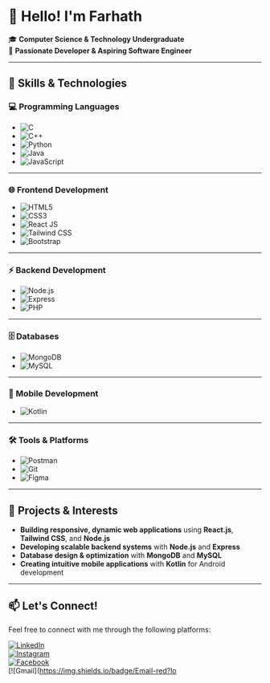 # 👋 **Hello! I'm Farhath**  
🎓 **Computer Science & Technology Undergraduate**  
🚀 **Passionate Developer & Aspiring Software Engineer**  

---

## 🚀 **Skills & Technologies**

### **💻 Programming Languages**
- ![C](https://img.shields.io/badge/Code-C-blue)
- ![C++](https://img.shields.io/badge/Code-C%2B%2B-blueviolet)
- ![Python](https://img.shields.io/badge/Code-Python-yellow)
- ![Java](https://img.shields.io/badge/Code-Java-red)
- ![JavaScript](https://img.shields.io/badge/Code-JavaScript-yellowgreen)

---

### **🌐 Frontend Development**
- ![HTML5](https://img.shields.io/badge/Frontend-HTML5-orange)
- ![CSS3](https://img.shields.io/badge/Frontend-CSS3-blue)
- ![React JS](https://img.shields.io/badge/Framework-ReactJS-lightblue)
- ![Tailwind CSS](https://img.shields.io/badge/Design-Tailwind%20CSS-teal)
- ![Bootstrap](https://img.shields.io/badge/Design-Bootstrap-purple)

---

### **⚡ Backend Development**
- ![Node.js](https://img.shields.io/badge/Backend-Node.js-green)
- ![Express](https://img.shields.io/badge/Backend-Express-black)
- ![PHP](https://img.shields.io/badge/Backend-PHP-darkblue)

---

### **🗄️ Databases**
- ![MongoDB](https://img.shields.io/badge/Database-MongoDB-brightgreen)
- ![MySQL](https://img.shields.io/badge/Database-MySQL-blue)

---

### **📱 Mobile Development**
- ![Kotlin](https://img.shields.io/badge/Mobile-Kotlin-purple)

---

### **🛠️ Tools & Platforms**
- ![Postman](https://img.shields.io/badge/Tool-Postman-orange)
- ![Git](https://img.shields.io/badge/VersionControl-Git-red)
- ![Figma](https://img.shields.io/badge/Design-Figma-yellow)

---

## 🌟 **Projects & Interests**
- **Building responsive, dynamic web applications** using **React.js**, **Tailwind CSS**, and **Node.js**  
- **Developing scalable backend systems** with **Node.js** and **Express**  
- **Database design & optimization** with **MongoDB** and **MySQL**  
- **Creating intuitive mobile applications** with **Kotlin** for Android development

---

## 📫 **Let's Connect!**

Feel free to connect with me through the following platforms:

[![LinkedIn](https://img.shields.io/badge/LinkedIn-blue?logo=linkedin&logoColor=white)](https://www.linkedin.com/in/rahman-farhath-a3062a29b?utm_source=share&utm_campaign=share_via&utm_content=profile&utm_medium=android_app)  
[![Instagram](https://img.shields.io/badge/Instagram-E4405F?logo=instagram&logoColor=white)](https://www.instagram.com/frfarha_21/profilecard/?igsh=a2xnYndiZ3NncmJu)  
[![Facebook](https://img.shields.io/badge/Facebook-1877F2?logo=facebook&logoColor=white)](https://www.facebook.com/rahman.farhath.7?mibextid=ZbWKwL)  
[![Gmail](https://img.shields.io/badge/Email-red?lo
